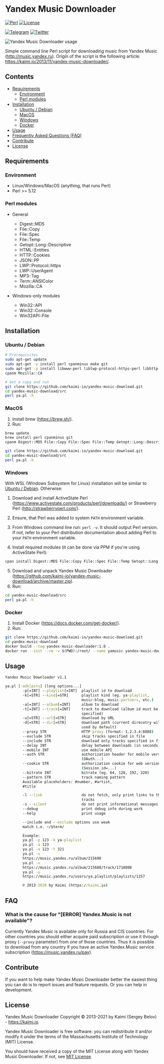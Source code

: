 Yandex Music Downloader
=====================
[![Perl](https://img.shields.io/badge/perl-green.svg)](https://www.perl.org/) [![License](https://img.shields.io/badge/license-MIT-red.svg)](https://raw.githubusercontent.com/kaimi-io/yandex-music-download/master/LICENSE)

[![Telegram](https://img.shields.io/badge/Telegram--lightgrey?logo=telegram&style=social)](https://t.me/kaimi_io)
[![Twitter](https://img.shields.io/twitter/follow/kaimi_io?style=social)](https://twitter.com/kaimi_io)

![Yandex Music Downloader usage](https://github.com/kaimi-io/yandex-music-download/blob/master/usage.gif?raw=true)

Simple command line Perl script for downloading music from Yandex Music (http://music.yandex.ru).
Origin of the script is the following article: https://kaimi.io/2013/11/yandex-music-downloader/.

## Contents
- [Requirements](#Requirements)
  - [Environment](#Environment)
  - [Perl modules](#Perl-modules)
- [Installation](#Installation)
  - [Ubuntu / Debian](#ubuntu--debian)
  - [MacOS](#MacOS)
  - [Windows](#Windows)
  - [Docker](#Docker)
- [Usage](#Usage)
- [Frequently Asked Questions (FAQ)](#FAQ)
- [Contribute](#Contribute)
- [License](#License)

## Requirements
### Environment
* Linux/Windows/MacOS (anything, that runs Perl)
* Perl >= 5.12

### Perl modules
* General
  * Digest::MD5
  * File::Copy
  * File::Spec
  * File::Temp
  * Getopt::Long::Descriptive
  * HTML::Entities
  * HTTP::Cookies
  * JSON::PP
  * LWP::Protocol::https
  * LWP::UserAgent
  * MP3::Tag
  * Term::ANSIColor
  * Mozilla::CA
  
* Windows-only modules
  * Win32::API
  * Win32::Console
  * Win32API::File

## Installation
### Ubuntu / Debian
```bash
# Prerequisites
sudo apt-get update
sudo apt-get -y install perl cpanminus make git
sudo apt-get -y install libwww-perl liblwp-protocol-https-perl libhttp-cookies-perl libhtml-parser-perl libmp3-tag-perl libgetopt-long-descriptive-perl libarchive-zip-perl
cpanm Mozilla::CA

# Get a copy and run
git clone https://github.com/kaimi-io/yandex-music-download.git
cd yandex-music-download/src
perl ya.pl -h
```
### MacOS
1. Install brew (https://brew.sh/).
2. Run:
```bash
brew update
brew install perl cpanminus git
cpanm Digest::MD5 File::Copy File::Spec File::Temp Getopt::Long::Descriptive HTML::Entities HTTP::Cookies JSON::PP LWP::Protocol::https LWP::UserAgent MP3::Tag Term::ANSIColor Mozilla::CA

git clone https://github.com/kaimi-io/yandex-music-download.git
cd yandex-music-download/src
perl ya.pl -h
```
### Windows
With WSL (Windows Subsystem for Linux) installation will be similar to [Ubuntu / Debian](#ubuntu--debian).
Otherwise:
1. Download and install ActiveState Perl (https://www.activestate.com/products/perl/downloads/) or Strawberry Perl (http://strawberryperl.com/).
2. Ensure, that Perl was added to system `PATH` environment variable.
3. From Windows command line run:
```perl -v```. It should output Perl version. If not, refer to your Perl distribution documentation about adding Perl to your `PATH` environment variable.

4. Install required modules (it can be done via PPM if you're using ActiveState Perl):
```bash
cpan install Digest::MD5 File::Copy File::Spec File::Temp Getopt::Long::Descriptive HTML::Entities HTTP::Cookies JSON::PP LWP::Protocol::https LWP::UserAgent MP3::Tag Term::ANSIColor Mozilla::CA Win32::API Win32::Console Win32API::File
```
5. Download and unpack Yandex Music Downloader (https://github.com/kaimi-io/yandex-music-download/archive/master.zip).
6. Run:
```bash
cd yandex-music-download/src
perl ya.pl -h
```

### Docker
1. Install Docker (https://docs.docker.com/get-docker/).
2. Run:
```bash
git clone https://github.com/kaimi-io/yandex-music-download.git
cd yandex-music-download
docker build --tag yandex-music-downloader:1.0 .
docker run --init --rm -v $(PWD):/root/ --name yamusic yandex-music-downloader:1.0 -d /root --cookie "Session_id=..." -u https://music.yandex.ru/album/215688/track/1710808
```

## Usage
```bat
Yandex Music Downloader v1.1

ya.pl [-adklpstu] [long options...]
        -p[=INT] --playlist[=INT]  playlist id to download
        -k[=STR] --kind[=STR]      playlist kind (eg. ya-playlist,
                                   music-blog, music-partners, etc.)
        -a[=INT] --album[=INT]     album to download
        -t[=INT] --track[=INT]     track to download (album id must be
                                   specified)
        -u[=STR] --url[=STR]       download by URL
        -d[=STR] --dir[=STR]       download path (current direcotry will be
                                   used by default)
        --proxy STR                HTTP-proxy (format: 1.2.3.4:8888)
        --exclude STR              skip tracks specified in file
        --include STR              download only tracks specified in file
        --delay INT                delay between downloads (in seconds)
        --mobile INT               use mobile API
        --auth STR                 authorization header for mobile version
                                   (OAuth...)
        --cookie STR               authorization cookie for web version
                                   (Session_id=...)
        --bitrate INT              bitrate (eg. 64, 128, 192, 320)
        --pattern STR              track naming pattern
        Available placeholders: #number, #artist,
        #title

        -l --link                  do not fetch, only print links to the
                                   tracks
        -s --silent                do not print informational messages
        --debug                    print debug info during work
        --help                     print usage

        --include and --exclude options use weak
        match i.e. ~/$term/

        Example:
        ya.pl -p 123 -k ya-playlist
        ya.pl -a 123
        ya.pl -a 123 -t 321
        ya.pl -u
        https://music.yandex.ru/album/215690
        ya.pl -u
        https://music.yandex.ru/album/215688/track/1710808
        ya.pl -u
        https://music.yandex.ru/users/ya.playlist/playlists/1257

        © 2013-2020 by Kaimi (https://kaimi.io)
```

## FAQ
### What is the cause for "[ERROR] Yandex.Music is not available"?
Currently Yandex Music is available only for Russia and CIS countries. For other countries you should either acquire paid subscription or use it through proxy (```--proxy``` parameter) from one of those countries. Thus it is possible to download from any country if you have an active Yandex.Music service subscription (https://music.yandex.ru/pay).

## Contribute
If you want to help make Yandex Music Downloader better the easiest thing you can do is to report issues and feature requests. Or you can help in development.

## License
Yandex Music Downloader Copyright © 2013-2021 by Kaimi (Sergey Belov) - https://kaimi.io.

Yandex Music Downloader is free software: you can redistribute it and/or modify it under the terms of the Massachusetts Institute of Technology (MIT) License.

You should have received a copy of the MIT License along with Yandex Music Downloader. If not, see [MIT License](LICENSE).
